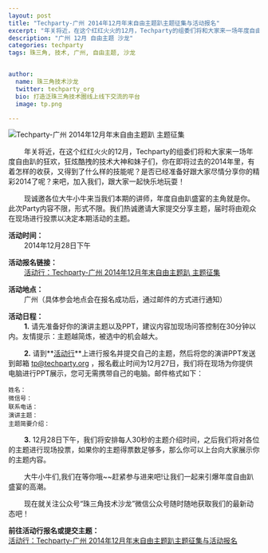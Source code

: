 ```yaml
---
layout: post
title: "Techparty-广州 2014年12月年末自由主题趴主题征集与活动报名"
excerpt: "年关将近，在这个红红火火的12月，Techparty的组委们将和大家来一场年度自由趴的狂欢，狂炫酷拽的技术大神和妹子们，在即将过去的2014年里，你有着怎样的收获，又得到了什么样的技能呢？你是否已经准备好跟大家尽情分享你的精彩2014了呢？来吧，加入我们，让我们一起快乐玩耍！"
description: "广州 12月 自由主题 沙龙"
categories: techparty
tags: 珠三角, 技术, 广州, 自由主题, 沙龙


author:
  name: 珠三角技术沙龙
  twitter: techparty_org
  bio: 打造泛珠三角技术圈线上线下交流的平台
  image: tp.png

---
```

![Techparty-广州 2014年12月年末自由主题趴 主题征集](/images/tp201412.jpg)

&nbsp;&nbsp;&nbsp;&nbsp;&nbsp;&nbsp;&nbsp;&nbsp;年关将近，在这个红红火火的12月，Techparty的组委们将和大家来一场年度自由趴的狂欢，狂炫酷拽的技术大神和妹子们，你在即将过去的2014年里，有着怎样的收获，又得到了什么样的技能呢？是否已经准备好跟大家尽情分享你的精彩2014了呢？来吧，加入我们，跟大家一起快乐地玩耍！

&nbsp;&nbsp;&nbsp;&nbsp;&nbsp;&nbsp;&nbsp;&nbsp;现诚邀各位大牛小牛来当我们本期的讲师，年度自由趴盛宴的主角就是你。此次Party内容不限，形式不限。我们热诚邀请大家提交分享主题，届时将由观众在现场进行投票以决定本期活动的主题。

**活动时间：**  
&nbsp;&nbsp;&nbsp;&nbsp;&nbsp;&nbsp;&nbsp;&nbsp;2014年12月28日下午

**活动报名链接：**  
&nbsp;&nbsp;&nbsp;&nbsp;&nbsp;&nbsp;&nbsp;&nbsp;[活动行：Techparty-广州 2014年12月年末自由主题趴 主题征集](http://t.cn/Rz114il)

**活动地点：**  
&nbsp;&nbsp;&nbsp;&nbsp;&nbsp;&nbsp;&nbsp;&nbsp;广州（具体参会地点会在报名成功后，通过邮件的方式进行通知）

**活动日程：**  
&nbsp;&nbsp;&nbsp;&nbsp;&nbsp;&nbsp;&nbsp;&nbsp;**1.** 请先准备好你的演讲主题以及PPT，建议内容加现场问答控制在30分钟以内。友情提示：主题越简炼，被选中的机会越大。

&nbsp;&nbsp;&nbsp;&nbsp;&nbsp;&nbsp;&nbsp;&nbsp;**2.** 请到**[活动行](http://t.cn/Rz114il)**上进行报名并提交自己的主题，然后将您的演讲PPT发送到邮箱 tp@techparty.org ，报名截止时间为12月27日，我们将在现场为你提供电脑进行PPT展示，您可无需携带自己的电脑。邮件格式如下：

    姓名：
    微信号：
    联系电话：
    演讲主题：
    主题简要介绍：

&nbsp;&nbsp;&nbsp;&nbsp;&nbsp;&nbsp;&nbsp;&nbsp;**3.** 12月28日下午，我们将安排每人30秒的主题介绍时间，之后我们将对各位的主题进行现场投票，如果你的主题得票数足够多，那么你可以上台向大家展示你的主题内容。  

&nbsp;&nbsp;&nbsp;&nbsp;&nbsp;&nbsp;&nbsp;&nbsp;大牛小牛们,我们在等你哦~~赶紧参与进来吧!让我们一起来引爆年度自由趴盛宴的高潮。

&nbsp;&nbsp;&nbsp;&nbsp;&nbsp;&nbsp;&nbsp;&nbsp;现在就关注公众号“珠三角技术沙龙”微信公众号随时随地获取我们的最新动态吧！

**前往活动行报名或提交主题：**  
[活动行：Techparty-广州 2014年12月年末自由主题趴主题征集与活动报名](http://www.huodongxing.com/event/3261172885500)

